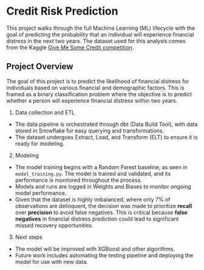 # Credit Risk Prediction

This project walks through the full Machine Learning (ML) lifecycle with the goal of predicting the probability that an individual will experience financial distress in the next two years. The dataset used for this analysis comes from the Kaggle [Give Me Some Credit competition](https://www.kaggle.com/competitions/GiveMeSomeCredit/overview).

## Project Overview

The goal of this project is to predict the likelihood of financial distress for individuals based on various financial and demographic factors. This is framed as a binary classification problem where the objective is to predict whether a person will experience financial distress within two years.

1. Data collection and ETL
- The data pipeline is orchestrated through dbt (Data Build Tool), with data stored in Snowflake for easy querying and transformations.
- The dataset undergoes Extract, Load, and Transform (ELT) to ensure it is ready for modeling.

2. Modeling
- The model training begins with a Random Forest baseline, as seen in `model_training.py`. The model is trained and validated, and its performance is monitored throughout the process.
- Models and runs are logged in Weights and Biases to monitor ongoing model performance.
- Given that the dataset is highly imbalanced, where only 7% of observations are delinquent, the decision was made to prioritize **recall** over **precision** to avoid false negatives. This is critical because **false negatives** in financial distress prediction could lead to significant missed recovery opportunities.

3. Next steps
- The model will be improved with XGBoost and other algorithms.
- Future work includes automating the testing pipeline and deploying the model for use with new data.